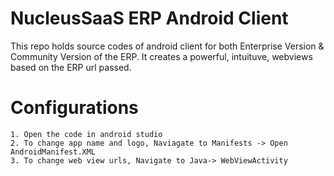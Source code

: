 # NucleusSaaS ERP Android Client
This repo holds source codes of android client for both Enterprise Version &amp; Community Version of the ERP.
It creates a powerful, intuituve, webviews based on the ERP url passed. 

# Configurations
```
1. Open the code in android studio
2. To change app name and logo, Naviagate to Manifests -> Open AndroidManifest.XML 
3. To change web view urls, Navigate to Java-> WebViewActivity 
```
